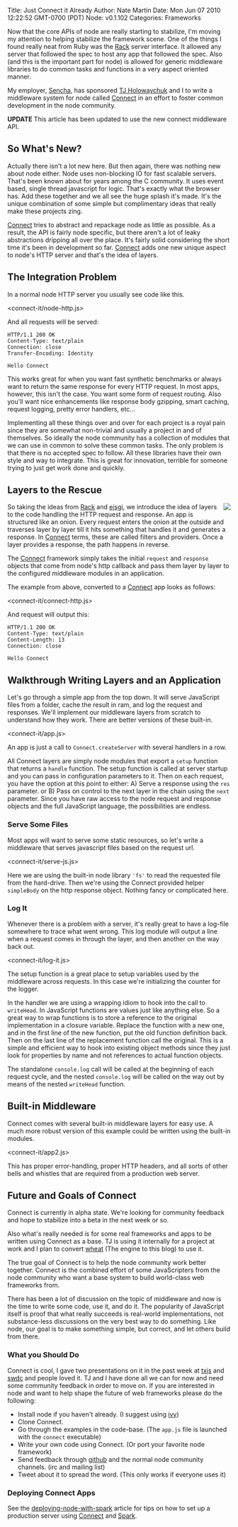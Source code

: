 Title: Just Connect it Already
Author: Nate Martin
Date: Mon Jun 07 2010 12:22:52 GMT-0700 (PDT)
Node: v0.1.102
Categories: Frameworks

Now that the core APIs of node are really starting to stabilize, I'm moving my attention to helping stabilize the framework scene.  One of the things I found really neat from Ruby was the [Rack][] server interface.  It allowed any server that followed the spec to host any app that followed the spec.  Also (and this is the important part for node) is allowed for generic middleware libraries to do common tasks and functions in a very aspect oriented manner.

My employer, [Sencha][], has sponsored [TJ Holowaychuk][] and I to write a middleware system for node called [Connect][] in an effort to foster common development in the node community.

**UPDATE** This article has been updated to use the new connect middleware API.

## So What's New?

Actually there isn't a lot new here.  But then again, there was nothing new about node either.  Node uses non-blocking IO for fast scalable servers.  That's been known about for years among the C community.  It uses event based, single thread javascript for logic.  That's exactly what the browser has. Add these together and we all see the huge splash it's made.  It's the unique combination of some simple but complimentary ideas that really make these projects zing.

[Connect][] tries to abstract and repackage node as little as possible.  As a result, the API is fairly node specific, but there aren't a lot of leaky abstractions dripping all over the place.  It's fairly solid considering the short time it's been in development so far.  [Connect][] adds one new unique aspect to node's HTTP server and that's the idea of layers.

## The Integration Problem

In a normal node HTTP server you usually see code like this.

<connect-it/node-http.js>

And all requests will be served:

    HTTP/1.1 200 OK
    Content-Type: text/plain
    Connection: close
    Transfer-Encoding: Identity

    Hello Connect

This works great for when you want fast synthetic benchmarks or always want to return the same response for every HTTP request.  In most apps, however, this isn't the case.  You want some form of request routing.  Also you'll want nice enhancements like response body gzipping, smart caching, request logging, pretty error handlers, etc...

Implementing all these things over and over for each project is a royal pain since they are somewhat non-trivial and usually a project in and of themselves.  So ideally the node community has a collection of modules that we can use in common to solve these common tasks.  The only problem is that there is no accepted spec to follow.  All these libraries have their own style and way to integrate.  This is great for innovation, terrible for someone trying to just get work done and quickly.

## Layers to the Rescue

<img src="/connect-it/onion.jpg" style="float:right;margin: 0 0 10px 10px" />

So taking the ideas from [Rack][] and [ejsgi][], we introduce the idea of layers to the code handling the HTTP request and response.  An app is structured like an onion.  Every request enters the onion at the outside and traverses layer by layer till it hits something that handles it and generates a response.  In [Connect][] terms, these are called filters and providers.  Once a layer provides a response, the path happens in reverse.

The [Connect][] framework simply takes the initial `request` and `response` objects that come from node's http callback and pass them layer by layer to the configured middleware modules in an application.


The example from above, converted to a [Connect][] app looks as follows:

<connect-it/connect-http.js>

And request will output this:

    HTTP/1.1 200 OK
    Content-Type: text/plain
    Content-Length: 13
    Connection: close

    Hello Connect

## Walkthrough Writing Layers and an Application

Let's go through a simple app from the top down.  It will serve JavaScript files from a folder, cache the result in ram, and log the request and responses.  We'll implement our middleware layers from scratch to understand how they work.  There are better versions of these built-in.

<connect-it/app.js>

An app is just a call to `Connect.createServer` with several handlers in a row.

All Connect layers are simply node modules that export a `setup` function that returns a `handle` function.  The setup function is called at server startup and you can pass in configuration parameters to it.  Then on each request, you have the option at this point to either: A) Serve a response using the `res` parameter. or B) Pass on control to the next layer in the chain using the `next` parameter.  Since you have raw access to the node request and response objects and the full JavaScript language, the possibilities are endless.

### Serve Some Files

Most apps will want to serve some static resources, so let's write a middleware that serves javascript files based on the request url.

<connect-it/serve-js.js>

Here we are using the built-in node library `'fs'` to read the requested file from the hard-drive.  Then we're using the Connect provided helper `simpleBody` on the http response object.  Nothing fancy or complicated here.

### Log It

Whenever there is a problem with a server, it's really great to have a log-file somewhere to trace what went wrong.  This log module will output a line when a request comes in through the layer, and then another on the way back out.

<connect-it/log-it.js>

The setup function is a great place to setup variables used by the middleware across requests.  In this case we're initializing the counter for the logger.

In the handler we are using a wrapping idiom to hook into the call to `writeHead`.  In JavaScript functions are values just like anything else.  So a great way to wrap functions is to store a reference to the original implementation in a closure variable.  Replace the function with a new one, and in the first line of the new function, put the old function definition back.  Then on the last line of the replacement function call the original.  This is a simple and efficient way to hook into existing object methods since they just look for properties by name and not references to actual function objects.

The standalone `console.log` call will be called at the beginning of each request cycle, and the nested `console.log` will be called on the way out by means of the nested `writeHead` function.

## Built-in Middleware

Connect comes with several built-in middleware layers for easy use.  A much more robust version of this example could be written using the built-in modules.

<connect-it/app2.js>

This has proper error-handling, proper HTTP headers, and all sorts of other bells and whistles that are required from a production web server.

## Future and Goals of Connect

Connect is currently in alpha state. We're looking for community feedback and hope to stabilize into a beta in the next week or so.  

Also what's really needed is for some real frameworks and apps to be written using Connect as a base.  TJ is using it internally for a project at work and I plan to convert [wheat][] (The engine to this blog) to use it.

The true goal of Connect is to help the node community work better together.   Connect is the combined effort of some JavaScripters from the node community who want a base system to build world-class web frameworks from.

There has been a lot of discussion on the topic of middleware and now is the time to write some code, use it, and do it.  The popularity of JavaScript itself is proof that what really succeeds is real-world implementations, not substance-less discussions on the very best way to do something. Like node, our goal is to make something simple, but correct, and let others build from there.

### What you Should Do

Connect is cool, I gave two presentations on it in the past week at [txjs][] and [swdc][] and people loved it. TJ and I have done all we can for now and need some community feedback in order to move on.  If you are interested in node and want to help shape the future of web frameworks please do the following:

 - Install node if you haven't already. (I suggest using [ivy][])
 - Clone Connect.
 - Go through the examples in the code-base. (The `app.js` file is launched with the `connect` executable)
 - Write your own code using Connect. (Or port your favorite node framework)
 - Send feedback through [github][] and the normal node community channels. (irc and mailing list)
 - Tweet about it to spread the word. (This only works if everyone uses it)

### Deploying Connect Apps

See the [deploying-node-with-spark][] article for tips on how to set up a production server using [Connect][] and [Spark][].


[Connect]: http://github.com/senchalabs/connect
[Spark]: http://github.com/senchalabs/spark
[Sencha]: http://sencha.com/
[TJ Holowaychuk]: http://github.com/visionmedia
[ejsgi]: http://github.com/isaacs/ejsgi
[rack]: http://rack.rubyforge.org/
[wheat]: http://github.com/creationix/wheat
[txjs]: http://www.slideshare.net/creationix/real-time-web-with-node
[swdc]: http://www.slideshare.net/creationix/node-powered-mobile
[ivy]: http://github.com/creationix/ivy
[github]: http://github.com/senchalabs/connect/issues
[deploying-node-with-spark]: /deploying-node-with-spark